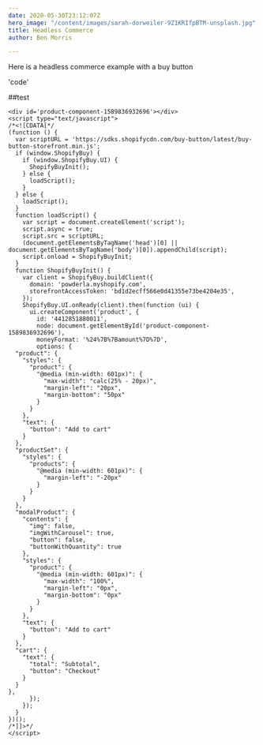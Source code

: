 ```yaml
---
date: 2020-05-30T23:12:07Z
hero_image: "/content/images/sarah-dorweiler-9Z1KRIfpBTM-unsplash.jpg"
title: Headless Commerce
author: Ben Morris

---
```

Here is a headless commerce example with a buy button

'code'

\##test

<div id='product-component-1589836932696'></div>
<script type="text/javascript">
/_<!\[CDATA\[_/
(function () {
var scriptURL = 'https://sdks.shopifycdn.com/buy-button/latest/buy-button-storefront.min.js';
if (window.ShopifyBuy) {
if (window.ShopifyBuy.UI) {
ShopifyBuyInit();
} else {
loadScript();
}
} else {
loadScript();
}
function loadScript() {
var script = document.createElement('script');
script.async = true;
script.src = scriptURL;
(document.getElementsByTagName('head')\[0\] || document.getElementsByTagName('body')\[0\]).appendChild(script);
script.onload = ShopifyBuyInit;
}
function ShopifyBuyInit() {
var client = ShopifyBuy.buildClient({
domain: 'powderla.myshopify.com',
storefrontAccessToken: 'bd1d2ecff566e0d41355e73be4204e35',
});
ShopifyBuy.UI.onReady(client).then(function (ui) {
ui.createComponent('product', {
id: '4412851880011',
node: document.getElementById('product-component-1589836932696'),
moneyFormat: '%24%7B%7Bamount%7D%7D',
options: {
"product": {
"styles": {
"product": {
"@media (min-width: 601px)": {
"max-width": "calc(25% - 20px)",
"margin-left": "20px",
"margin-bottom": "50px"
}
}
},
"text": {
"button": "Add to cart"
}
},
"productSet": {
"styles": {
"products": {
"@media (min-width: 601px)": {
"margin-left": "-20px"
}
}
}
},
"modalProduct": {
"contents": {
"img": false,
"imgWithCarousel": true,
"button": false,
"buttonWithQuantity": true
},
"styles": {
"product": {
"@media (min-width: 601px)": {
"max-width": "100%",
"margin-left": "0px",
"margin-bottom": "0px"
}
}
},
"text": {
"button": "Add to cart"
}
},
"cart": {
"text": {
"total": "Subtotal",
"button": "Checkout"
}
}
},
});
});
}
})();
/_\]\]>_/
</script>

    <div id='product-component-1589836932696'></div>
    <script type="text/javascript">
    /*<![CDATA[*/
    (function () {
      var scriptURL = 'https://sdks.shopifycdn.com/buy-button/latest/buy-button-storefront.min.js';
      if (window.ShopifyBuy) {
        if (window.ShopifyBuy.UI) {
          ShopifyBuyInit();
        } else {
          loadScript();
        }
      } else {
        loadScript();
      }
      function loadScript() {
        var script = document.createElement('script');
        script.async = true;
        script.src = scriptURL;
        (document.getElementsByTagName('head')[0] || document.getElementsByTagName('body')[0]).appendChild(script);
        script.onload = ShopifyBuyInit;
      }
      function ShopifyBuyInit() {
        var client = ShopifyBuy.buildClient({
          domain: 'powderla.myshopify.com',
          storefrontAccessToken: 'bd1d2ecff566e0d41355e73be4204e35',
        });
        ShopifyBuy.UI.onReady(client).then(function (ui) {
          ui.createComponent('product', {
            id: '4412851880011',
            node: document.getElementById('product-component-1589836932696'),
            moneyFormat: '%24%7B%7Bamount%7D%7D',
            options: {
      "product": {
        "styles": {
          "product": {
            "@media (min-width: 601px)": {
              "max-width": "calc(25% - 20px)",
              "margin-left": "20px",
              "margin-bottom": "50px"
            }
          }
        },
        "text": {
          "button": "Add to cart"
        }
      },
      "productSet": {
        "styles": {
          "products": {
            "@media (min-width: 601px)": {
              "margin-left": "-20px"
            }
          }
        }
      },
      "modalProduct": {
        "contents": {
          "img": false,
          "imgWithCarousel": true,
          "button": false,
          "buttonWithQuantity": true
        },
        "styles": {
          "product": {
            "@media (min-width: 601px)": {
              "max-width": "100%",
              "margin-left": "0px",
              "margin-bottom": "0px"
            }
          }
        },
        "text": {
          "button": "Add to cart"
        }
      },
      "cart": {
        "text": {
          "total": "Subtotal",
          "button": "Checkout"
        }
      }
    },
          });
        });
      }
    })();
    /*]]>*/
    </script>